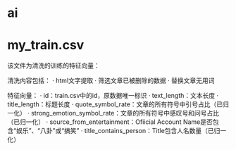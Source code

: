 # ai

# my_train.csv

该文件为清洗的训练的特征向量：

清洗内容包括：
· html文字提取
· 筛选文章已被删除的数据
· 替换文章无用词

特征向量：
· id：train.csv中的id，原数据唯一标识
· text_length：文本长度
· title_length：标题长度
· quote_symbol_rate：文章的所有符号中引号占比（已归一化）
· strong_emotion_symbol_rate：文章的所有符号中感叹号和问号占比（已归一化）
· source_from_entertainment：Ofiicial Account Name是否包含“娱乐”、“八卦”或“搞笑”
· title_contains_person：Title包含人名数量（已归一化）
                    
